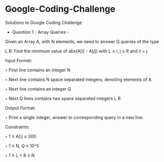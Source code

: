 # Google-Coding-Challenge
Solutions to Google Coding Challenge

- Question 1 - Array Queries -

Given an Array A, with N elements, we need to answer Q queries of the type
 
 L R: Find the minimum value of abs(A[i] - A[j]) with L ≤ i, j ≤ R and i! = j

Input Format:

◦ First line contains an integer N

◦ Next line contains N space separated integers, denoting elements of A

◦ Next line contains an integer Q

◦ Next Q lines contains two space separated integers L R


Output Format:

◦ Print a single integer, answer to corresponding query in a new line.

Constraints:

◦ 1 ≤ A[i] ≤ 300

◦ 1 ≤ N, Q ≤ 10^5

◦ 1 ≤ L < R ≤ N

